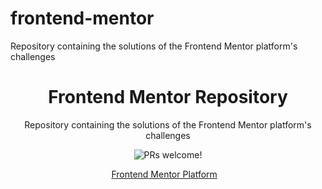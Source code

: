 # frontend-mentor
Repository containing the solutions of the Frontend Mentor platform's challenges

<h1 align="center">Frontend Mentor Repository</h1>
<p align="center">Repository containing the solutions of the Frontend Mentor platform's challenges</p>

<p align="center">
 <img src="https://img.shields.io/static/v1?label=PRs&message=welcome&color=00856F&labelColor=000000" alt="PRs welcome!" />

<p align="center">
  <a href="https://www.frontendmentor.io/">Frontend Mentor Platform</a>&nbsp;&nbsp;&nbsp;
</p>

